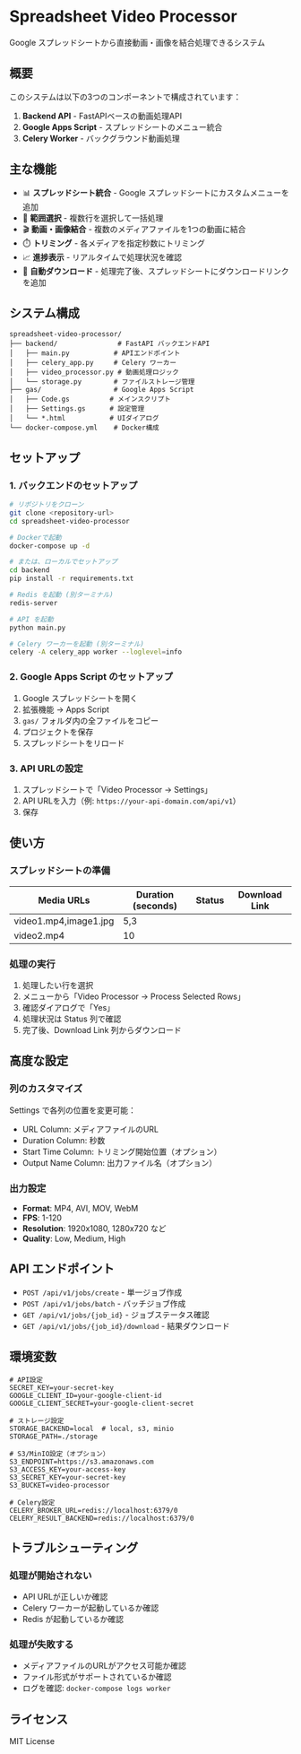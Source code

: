 # Spreadsheet Video Processor

Google スプレッドシートから直接動画・画像を結合処理できるシステム

## 概要

このシステムは以下の3つのコンポーネントで構成されています：

1. **Backend API** - FastAPIベースの動画処理API
2. **Google Apps Script** - スプレッドシートのメニュー統合
3. **Celery Worker** - バックグラウンド動画処理

## 主な機能

- 📊 **スプレッドシート統合** - Google スプレッドシートにカスタムメニューを追加
- 🎯 **範囲選択** - 複数行を選択して一括処理
- 🎬 **動画・画像結合** - 複数のメディアファイルを1つの動画に結合
- ⏱️ **トリミング** - 各メディアを指定秒数にトリミング
- 📈 **進捗表示** - リアルタイムで処理状況を確認
- 💾 **自動ダウンロード** - 処理完了後、スプレッドシートにダウンロードリンクを追加

## システム構成

```
spreadsheet-video-processor/
├── backend/               # FastAPI バックエンドAPI
│   ├── main.py           # APIエンドポイント
│   ├── celery_app.py     # Celery ワーカー
│   ├── video_processor.py # 動画処理ロジック
│   └── storage.py        # ファイルストレージ管理
├── gas/                  # Google Apps Script
│   ├── Code.gs          # メインスクリプト
│   ├── Settings.gs      # 設定管理
│   └── *.html           # UIダイアログ
└── docker-compose.yml    # Docker構成
```

## セットアップ

### 1. バックエンドのセットアップ

```bash
# リポジトリをクローン
git clone <repository-url>
cd spreadsheet-video-processor

# Dockerで起動
docker-compose up -d

# または、ローカルでセットアップ
cd backend
pip install -r requirements.txt

# Redis を起動 (別ターミナル)
redis-server

# API を起動
python main.py

# Celery ワーカーを起動 (別ターミナル)
celery -A celery_app worker --loglevel=info
```

### 2. Google Apps Script のセットアップ

1. Google スプレッドシートを開く
2. 拡張機能 → Apps Script
3. `gas/` フォルダ内の全ファイルをコピー
4. プロジェクトを保存
5. スプレッドシートをリロード

### 3. API URLの設定

1. スプレッドシートで「Video Processor → Settings」
2. API URLを入力（例: `https://your-api-domain.com/api/v1`）
3. 保存

## 使い方

### スプレッドシートの準備

| Media URLs | Duration (seconds) | Status | Download Link |
|------------|-------------------|---------|---------------|
| video1.mp4,image1.jpg | 5,3 | | |
| video2.mp4 | 10 | | |

### 処理の実行

1. 処理したい行を選択
2. メニューから「Video Processor → Process Selected Rows」
3. 確認ダイアログで「Yes」
4. 処理状況は Status 列で確認
5. 完了後、Download Link 列からダウンロード

## 高度な設定

### 列のカスタマイズ

Settings で各列の位置を変更可能：
- URL Column: メディアファイルのURL
- Duration Column: 秒数
- Start Time Column: トリミング開始位置（オプション）
- Output Name Column: 出力ファイル名（オプション）

### 出力設定

- **Format**: MP4, AVI, MOV, WebM
- **FPS**: 1-120
- **Resolution**: 1920x1080, 1280x720 など
- **Quality**: Low, Medium, High

## API エンドポイント

- `POST /api/v1/jobs/create` - 単一ジョブ作成
- `POST /api/v1/jobs/batch` - バッチジョブ作成
- `GET /api/v1/jobs/{job_id}` - ジョブステータス確認
- `GET /api/v1/jobs/{job_id}/download` - 結果ダウンロード

## 環境変数

```env
# API設定
SECRET_KEY=your-secret-key
GOOGLE_CLIENT_ID=your-google-client-id
GOOGLE_CLIENT_SECRET=your-google-client-secret

# ストレージ設定
STORAGE_BACKEND=local  # local, s3, minio
STORAGE_PATH=./storage

# S3/MinIO設定（オプション）
S3_ENDPOINT=https://s3.amazonaws.com
S3_ACCESS_KEY=your-access-key
S3_SECRET_KEY=your-secret-key
S3_BUCKET=video-processor

# Celery設定
CELERY_BROKER_URL=redis://localhost:6379/0
CELERY_RESULT_BACKEND=redis://localhost:6379/0
```

## トラブルシューティング

### 処理が開始されない
- API URLが正しいか確認
- Celery ワーカーが起動しているか確認
- Redis が起動しているか確認

### 処理が失敗する
- メディアファイルのURLがアクセス可能か確認
- ファイル形式がサポートされているか確認
- ログを確認: `docker-compose logs worker`

## ライセンス

MIT License